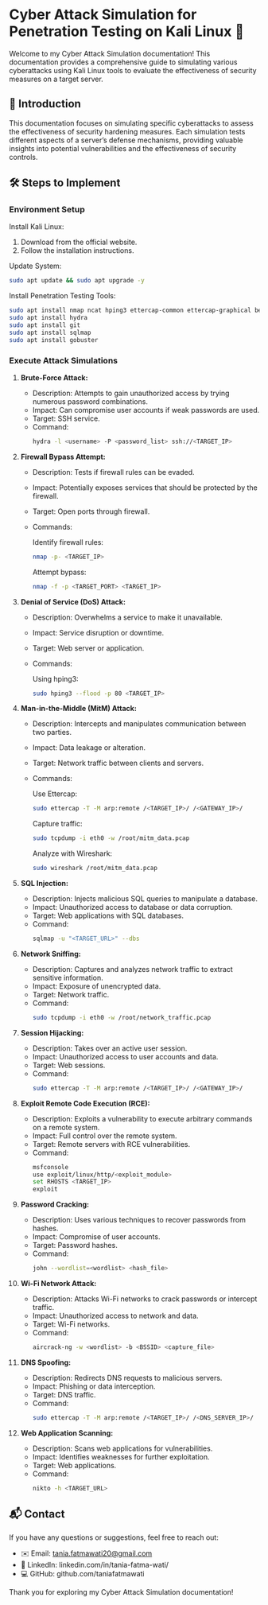# Cyber Attack Simulation for Penetration Testing on Kali Linux 🚀

Welcome to my Cyber Attack Simulation documentation! This documentation provides a comprehensive guide to simulating various cyberattacks using Kali Linux tools to evaluate the effectiveness of security measures on a target server.

## 🌟 Introduction 

This documentation focuses on simulating specific cyberattacks to assess the effectiveness of security hardening measures. Each simulation tests different aspects of a server’s defense mechanisms, providing valuable insights into potential vulnerabilities and the effectiveness of security controls.

## 🛠️ Steps to Implement

### Environment Setup

Install Kali Linux:
1. Download from the official website.
2. Follow the installation instructions.

Update System:
```bash
sudo apt update && sudo apt upgrade -y
```

Install Penetration Testing Tools:
```bash
sudo apt install nmap ncat hping3 ettercap-common ettercap-graphical bettercap wireshark
sudo apt install hydra
sudo apt install git
sudo apt install sqlmap
sudo apt install gobuster
```

### Execute Attack Simulations

1. **Brute-Force Attack:**
   - Description: Attempts to gain unauthorized access by trying numerous password combinations.
   - Impact: Can compromise user accounts if weak passwords are used.
   - Target: SSH service.
   - Command:
     ```bash
     hydra -l <username> -P <password_list> ssh://<TARGET_IP>
     ```
     
2. **Firewall Bypass Attempt:**
   - Description: Tests if firewall rules can be evaded.
   - Impact: Potentially exposes services that should be protected by the firewall.
   - Target: Open ports through firewall.
   - Commands:

     Identify firewall rules:
     ```bash
     nmap -p- <TARGET_IP>
     ```

     Attempt bypass:
     ```bash
     nmap -f -p <TARGET_PORT> <TARGET_IP>
     ```
     
3. **Denial of Service (DoS) Attack:**
   - Description: Overwhelms a service to make it unavailable.
   - Impact: Service disruption or downtime.
   - Target: Web server or application.
   - Commands:

     Using hping3:
     ```bash
     sudo hping3 --flood -p 80 <TARGET_IP>
     ```
   
4. **Man-in-the-Middle (MitM) Attack:**
   - Description: Intercepts and manipulates communication between two parties.
   - Impact: Data leakage or alteration.
   - Target: Network traffic between clients and servers.
   - Commands:

     Use Ettercap:
     ```bash
     sudo ettercap -T -M arp:remote /<TARGET_IP>/ /<GATEWAY_IP>/
     ```

     Capture traffic:
     ```bash
     sudo tcpdump -i eth0 -w /root/mitm_data.pcap
     ```

     Analyze with Wireshark:
     ```bash
     sudo wireshark /root/mitm_data.pcap
     ```
     
5. **SQL Injection:**
   - Description: Injects malicious SQL queries to manipulate a database.
   - Impact: Unauthorized access to database or data corruption.
   - Target: Web applications with SQL databases.
   - Command:
     ```bash
     sqlmap -u "<TARGET_URL>" --dbs
     ```

6. **Network Sniffing:**
   - Description: Captures and analyzes network traffic to extract sensitive information.
   - Impact: Exposure of unencrypted data.
   - Target: Network traffic.
   - Command:
     ```bash
     sudo tcpdump -i eth0 -w /root/network_traffic.pcap
     ```

7. **Session Hijacking:**
    - Description: Takes over an active user session.
    - Impact: Unauthorized access to user accounts and data.
    - Target: Web sessions.
    - Command:
      ```bash
      sudo ettercap -T -M arp:remote /<TARGET_IP>/ /<GATEWAY_IP>/
      ```

8. **Exploit Remote Code Execution (RCE):**
    - Description: Exploits a vulnerability to execute arbitrary commands on a remote system.
    - Impact: Full control over the remote system.
    - Target: Remote servers with RCE vulnerabilities.
    - Command:
      ```bash
      msfconsole
      use exploit/linux/http/<exploit_module>
      set RHOSTS <TARGET_IP>
      exploit
      ```
      
9. **Password Cracking:**
    - Description: Uses various techniques to recover passwords from hashes.
    - Impact: Compromise of user accounts.
    - Target: Password hashes.
    - Command:
      ```bash
      john --wordlist=<wordlist> <hash_file>
      ```

10. **Wi-Fi Network Attack:**
    - Description: Attacks Wi-Fi networks to crack passwords or intercept traffic.
    - Impact: Unauthorized access to network and data.
    - Target: Wi-Fi networks.
    - Command:
      ```bash
      aircrack-ng -w <wordlist> -b <BSSID> <capture_file>
      ```

11. **DNS Spoofing:**
    - Description: Redirects DNS requests to malicious servers.
    - Impact: Phishing or data interception.
    - Target: DNS traffic.
    - Command:
      ```bash
      sudo ettercap -T -M arp:remote /<TARGET_IP>/ /<DNS_SERVER_IP>/
      ```

12. **Web Application Scanning:**
    - Description: Scans web applications for vulnerabilities.
    - Impact: Identifies weaknesses for further exploitation.
    - Target: Web applications.
    - Command:
      ```bash
      nikto -h <TARGET_URL>
      ```

## 📬 Contact 

If you have any questions or suggestions, feel free to reach out:

- ✉️ Email: tania.fatmawati20@gmail.com
- 🔗 LinkedIn: linkedin.com/in/tania-fatma-wati/
- 💻 GitHub: github.com/taniafatmawati

Thank you for exploring my Cyber Attack Simulation documentation!
